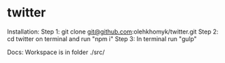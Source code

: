 # twitter

Installation:
  Step 1: git clone git@github.com:olehkhomyk/twitter.git
  Step 2: cd twitter on terminal and run "npm i"
  Step 3: In terminal run "gulp" 
  
  Docs: 
    Workspace is in folder ./src/
